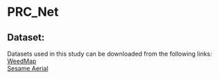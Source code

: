 # PRC_Net

## Dataset:

Datasets used in this study can be downloaded from the following links: \
[WeedMap](https://projects.asl.ethz.ch/datasets/doku.php?id=weedmap:remotesensing2018weedmap) \
[Sesame Aerial](https://data.mendeley.com/datasets/9pgv3ktk33/2)

